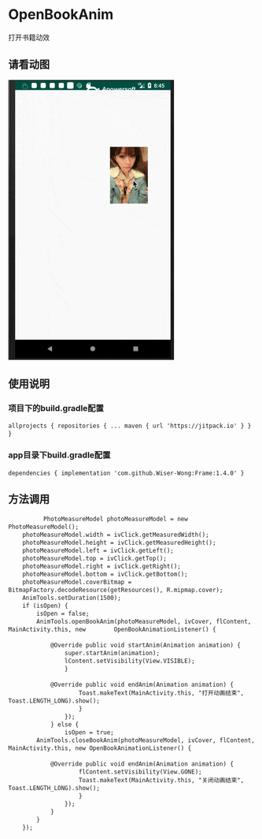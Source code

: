 # OpenBookAnim
打开书籍动效

## 请看动图
![images](https://github.com/Wiser-Wong/OpenBookAnim/blob/master/images/anim.gif)

## 使用说明
### 项目下的build.gradle配置
    allprojects { repositories { ... maven { url 'https://jitpack.io' } } }
### app目录下build.gradle配置
    dependencies { implementation 'com.github.Wiser-Wong:Frame:1.4.0' }
## 方法调用
              PhotoMeasureModel photoMeasureModel = new PhotoMeasureModel();
		photoMeasureModel.width = ivClick.getMeasuredWidth();
		photoMeasureModel.height = ivClick.getMeasuredHeight();
		photoMeasureModel.left = ivClick.getLeft();
		photoMeasureModel.top = ivClick.getTop();
		photoMeasureModel.right = ivClick.getRight();
		photoMeasureModel.bottom = ivClick.getBottom();
		photoMeasureModel.coverBitmap = BitmapFactory.decodeResource(getResources(), R.mipmap.cover);
		AnimTools.setDuration(1500);
		if (isOpen) {
			isOpen = false;
			AnimTools.openBookAnim(photoMeasureModel, ivCover, flContent, MainActivity.this, new        OpenBookAnimationListener() {

				@Override public void startAnim(Animation animation) {
					super.startAnim(animation);
					lContent.setVisibility(View.VISIBLE);
					}

				@Override public void endAnim(Animation animation) {
						Toast.makeText(MainActivity.this, "打开动画结束", Toast.LENGTH_LONG).show();
						}
					});
				} else {
					isOpen = true;
			AnimTools.closeBookAnim(photoMeasureModel, ivCover, flContent, MainActivity.this, new OpenBookAnimationListener() {

				@Override public void endAnim(Animation animation) {
						flContent.setVisibility(View.GONE);
						Toast.makeText(MainActivity.this, "关闭动画结束", Toast.LENGTH_LONG).show();
						}
					});
				}
			}
		});

